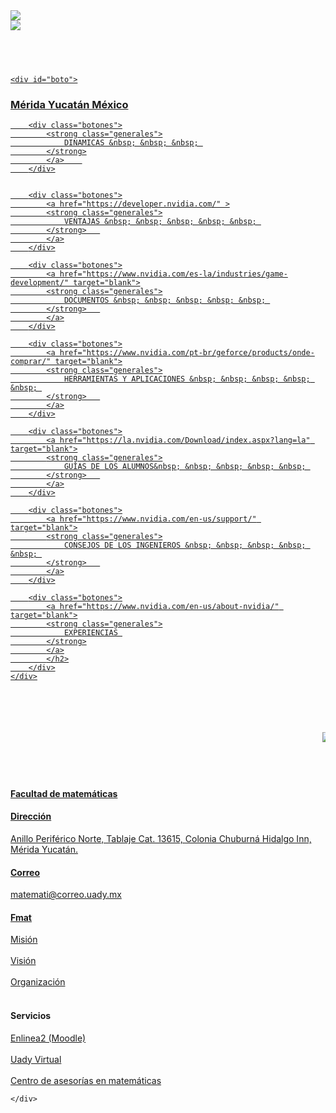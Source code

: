 <html>
<head>
	<meta charset="utf-8">
	<link rel="stylesheet" type="text/css" href="estilos.css">
	<title>Ingeniería en Línea</title>
</head>
<body >
	<div id="todo">

<div id="blackish">
	<div class="im"><img src="Proyecto Fis/imagenes/logouady.jpg" id="ul"></div><div class="im">
		<a href="file:///C:/Users/User/Desktop/proyecto.html" target="blank">
		<img src="Proyecto Fis/imagenes/logo.png" id="logo"><h2 id="accesos">
		<br>
		<a href="https://www.matematicas.uady.mx/" target="blank">
	</div>
	

	<div id="boto">
<div id="fecha">
	<h3>Mérida Yucatán México </h3>
</div>

		<div class="botones">
			<strong class="generales">
				DINAMICAS &nbsp; &nbsp; &nbsp; 
			</strong>
			</a>	
		</div>


		<div class="botones">
			<a href="https://developer.nvidia.com/" >
			<strong class="generales">
				VENTAJAS &nbsp; &nbsp; &nbsp; &nbsp; &nbsp; 
			</strong>   
			</a>
		</div>

		<div class="botones">
			<a href="https://www.nvidia.com/es-la/industries/game-development/" target="blank">
			<strong class="generales">
				DOCUMENTOS &nbsp; &nbsp; &nbsp; &nbsp; &nbsp; 
			</strong>   
			</a>
		</div>

		<div class="botones">
			<a href="https://www.nvidia.com/pt-br/geforce/products/onde-comprar/" target="blank">
			<strong class="generales">
				HERRAMIENTAS Y APLICACIONES &nbsp; &nbsp; &nbsp; &nbsp; &nbsp; 
			</strong>   
			</a>
		</div>

		<div class="botones">
			<a href="https://la.nvidia.com/Download/index.aspx?lang=la" target="blank">
			<strong class="generales">
				GUÍAS DE LOS ALUMNOS&nbsp; &nbsp; &nbsp; &nbsp; &nbsp; 
			</strong>   
			</a>
		</div>

		<div class="botones">
			<a href="https://www.nvidia.com/en-us/support/" target="blank">
			<strong class="generales">
				CONSEJOS DE LOS INGENIEROS &nbsp; &nbsp; &nbsp; &nbsp; &nbsp; 
			</strong>   
			</a>
		</div>

		<div class="botones">
			<a href="https://www.nvidia.com/en-us/about-nvidia/" target="blank">
			<strong class="generales">
				EXPERIENCIAS 
			</strong>
			</a>
			</h2>
		</div>
	</div>
</div>
<br>
<br>
<div id="info1">

</div>

<br>
<br>
<div id="galeria">
	<marquee>
		<img src="Proyecto Fis/imagenes/e1.jpg" class="fotosenlinea">&nbsp;&nbsp;&nbsp;&nbsp;&nbsp;&nbsp;&nbsp;
		<img src="Proyecto Fis/imagenes/e2.jpg" class="fotosenlinea">&nbsp;&nbsp;&nbsp;&nbsp;&nbsp;&nbsp;&nbsp;
		<img src="Proyecto Fis/imagenes/e3.jpg" class="fotosenlinea">&nbsp;&nbsp;&nbsp;&nbsp;&nbsp;&nbsp;&nbsp;
		<img src="Proyecto Fis/imagenes/e4.jpg" class="fotosenlinea">&nbsp;&nbsp;&nbsp;&nbsp;&nbsp;&nbsp;&nbsp;
	</marquee>
</div>

</div>
<br>
<br>
<br>
<div id="final">
	<div id="info2">
		<h4>Facultad de matemáticas</h4>
		<h4>Dirección</h4>
		<p>Anillo Periférico Norte, Tablaje Cat. 13615, Colonia Chuburná Hidalgo Inn, Mérida Yucatán.</p>
		<h4>Correo</h4>
		<p>matemati@correo.uady.mx</p>
		<h4>Fmat</h4>
		<a href="https://www.matematicas.uady.mx/mision">Misión</a>
		<br>
		<br>
		<a href="https://www.matematicas.uady.mx/vision">Visión</a>
		<br>
		<br>
		<a href="https://www.matematicas.uady.mx/organizacion-footer">Organización</a>
		<br>
		<br>
		<h4>Servicios</h4>
		<a href="https://intranet.matematicas.uady.mx/enlinea2_ago20/">Enlinea2 (Moodle)</a>
		<br>
		<br>
		<a href="https://es.uadyvirtual.uady.mx/login/index.php">Uady Virtual</a>
		<br>
		<br>
		<a href="https://www.matematicas.uady.mx/servicios/centro-de-asesoria-en-matematicas">Centro de asesorías en matemáticas</a>







	</div>
</div>






</body>

	

</html>

